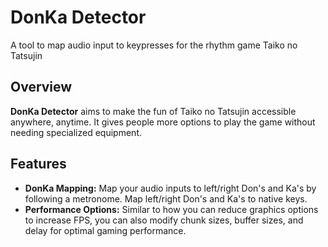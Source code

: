 # DonKa Detector

A tool to map audio input to keypresses for the rhythm game Taiko no Tatsujin

## Overview

**DonKa Detector** aims to make the fun of Taiko no Tatsujin accessible anywhere, anytime. It gives people more options to play the game without needing specialized equipment.

## Features

 - **DonKa Mapping:** Map your audio inputs to left/right Don's and Ka's by following a metronome. Map left/right Don's and Ka's to native keys.
 - **Performance Options:** Similar to how you can reduce graphics options to increase FPS, you can also modify chunk sizes, buffer sizes, and delay for optimal gaming performance.